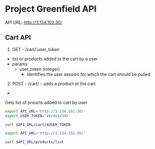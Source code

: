 # Project Greenfield API

API URL: http://3.134.102.30/

## Cart API

1. GET - /cart/:user_token
* list or products added to the cart by a user
* params:
  - user_token (integer)
    + identifies the user session for which the cart should be pulled

2. POST - /cart/ - adds a product ot the cart
-  

Gets list of proucts added to cart by user

```bash
export API_URL='http://3.134.102.30/'
export USER_TOKEN='abcde12345'

curl $API_URL/cart/$USER_TOKEN
```


```bash
export API_URL='http://3.134.102.30/'

curl $API_URL/products/list
```
